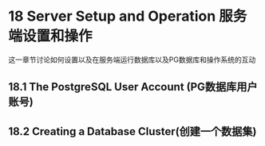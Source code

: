 # 18 Server Setup and Operation 服务端设置和操作



这一章节讨论如何设置以及在服务端运行数据库以及PG数据库和操作系统的互动



## 18.1 The PostgreSQL User Account (PG数据库用户账号)



## 18.2 Creating a Database Cluster(创建一个数据集)





